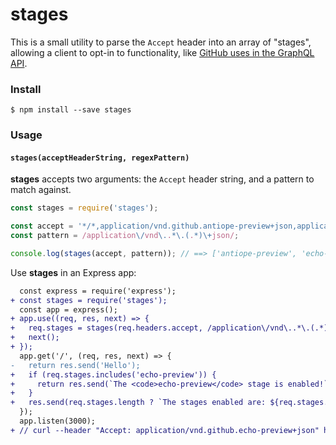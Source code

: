 # stages

This is a small utility to parse the `Accept` header into an array of "stages", allowing a client to opt-in to functionality, like [GitHub uses in the GraphQL API](https://developer.github.com/v4/previews/).

### Install

```shell
$ npm install --save stages
```

### Usage

#### `stages(acceptHeaderString, regexPattern)`

**stages** accepts two arguments: the `Accept` header string, and a pattern to match against.

```js
const stages = require('stages');

const accept = '*/*,application/vnd.github.antiope-preview+json,application/vnd.github.echo-preview+json';
const pattern = /application\/vnd\..*\.(.*)\+json/;

console.log(stages(accept, pattern)); // ==> ['antiope-preview', 'echo-preview']
```

Use **stages** in an Express app:

```diff
  const express = require('express');
+ const stages = require('stages');
  const app = express();
+ app.use((req, res, next) => {
+   req.stages = stages(req.headers.accept, /application\/vnd\..*\.(.*)\+json/);
+   next();
+ });
  app.get('/', (req, res, next) => {
-   return res.send('Hello');
+   if (req.stages.includes('echo-preview')) {
+     return res.send(`The <code>echo-preview</code> stage is enabled!`);
+   }
+   res.send(req.stages.length ? `The stages enabled are: ${req.stages.join(', ')}` : `No stages are enabled!`);
  });
  app.listen(3000);
+ // curl --header "Accept: application/vnd.github.echo-preview+json" http://localhost:3000/
```
